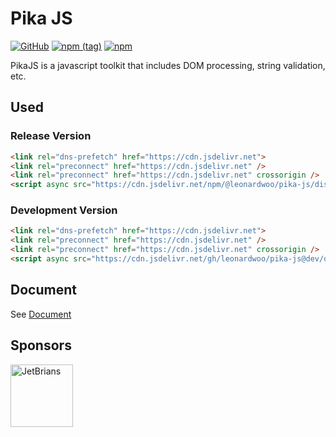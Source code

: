# Pika JS

[![GitHub](https://img.shields.io/github/license/leonardwoo/pika-js?style=flat-square)](https://github.com/leonardwoo/pika-js/blob/main/LICENSE)
[![npm (tag)](https://img.shields.io/npm/v/@leonardwoo/pika-js?style=flat-square)](https://srl.cx/fZlMml7f)
[![npm](https://img.shields.io/npm/dt/@leonardwoo/pika-js?style=flat-square)](https://srl.cx/fZlMml7f)

PikaJS is a javascript toolkit that includes DOM processing, string validation, etc.

## Used

### Release Version

```html
<link rel="dns-prefetch" href="https://cdn.jsdelivr.net">
<link rel="preconnect" href="https://cdn.jsdelivr.net" />
<link rel="preconnect" href="https://cdn.jsdelivr.net" crossorigin />
<script async src="https://cdn.jsdelivr.net/npm/@leonardwoo/pika-js/dist/pika.min.js"></script>
```

### Development Version

```html
<link rel="dns-prefetch" href="https://cdn.jsdelivr.net">
<link rel="preconnect" href="https://cdn.jsdelivr.net" />
<link rel="preconnect" href="https://cdn.jsdelivr.net" crossorigin />
<script async src="https://cdn.jsdelivr.net/gh/leonardwoo/pika-js@dev/dist/pika.min.js"></script>
```

## Document

See [Document](DOCUMENT.md)

## Sponsors

<a href="https://www.jetbrains.com/" target="_blank"><img src="https://seppiko.org/images/jetbrains.png" alt="JetBrians" width="100px" /></a>
